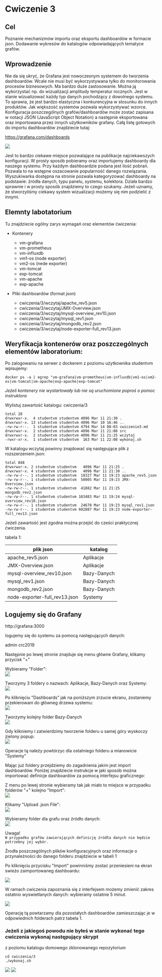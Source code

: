 # Cwiczenie 3

## Cel
Poznanie mechanizmów importu oraz eksportu dashboardów w formacie json.
Dodawanie wykresów do katalogów odpowiadających tematyce grafów.

## Wprowadzenie
Nie da się ukryć, że Grafana jest nowoczesnym systemem do tworzenia dashboardów. Wcale nie musi być wykorzystywana tylko do
monitorowania procesów biznesowych. Ma bardzo duże zastosowanie. Można ją wykorzystać np. do wizualizacji
amplitudy temperatur rocznych. Jest w stanie wizualizować każdy typ danych pochodzący z dowolnego systemu. To sprawia, że jest
bardzo elastyczna i konkurencyjna w stosunku do innych produktów. Jak większość systemów pozwala wykorzystywać wzorce.
Konfiguracja poszczególnych grafów/dashboardów może zostać zapisana w notacji JSON (JavaScript Object Notation) a następnie eksportowana oraz importowana przez innych użytkowników grafany.   Całą listę gotowych do importu dashboardów znajdziecie tutaj:

https://grafana.com/dashboards

![](src/grafana-labs-dashboards.jpg "")

Jest to bardzo ciekawe miejsce pozwalające na publikacje najciekawszych konfiguracji. W prosty sposób
pobieramy oraz importujemy dashboardy dla naszego systemu. Przy każdym dashboardzie podana jest ilość pobrań. Pozwala to na wstępne oszacowanie popularność danego rozwiązania. Wyszukiwarka dostępna na stronie pozwala kategoryzować dashboardy na podstawie:
źródła danych, typu panelu, systemu, kolektora. Działa bardzo sprawnie i w prosty sposób znajdziemy to czego szukamy. Jeżeli uznamy, że stworzyliśmy ciekawy system wizualizacji możemy się nim podzielić z innymi.



## Elemnty labotatorium

Tu znajdziecie ogólny zarys wymagań oraz elementów ćwiczenia:

+ Kontenery
  * vm-grafana
  * vm-prometheus
  * vm-influxdb
  * vm1-os (node exporter)
  * vm2-os (nede exporter)
  * vm-tomcat
  * exp-tomcat
  * vm-apache
  * exp-apache


+ Pliki dashboardów (format json)
  * cwiczenia/3/wczytaj/apache_rev5.json
  * cwiczenia/3/wczytaj/JMX-Overview.json
  * cwiczenia/3/wczytaj/mysql-overview_rev10.json
  * cwiczenia/3/wczytaj/mysql_rev1.json
  * cwiczenia/3/wczytaj/mongodb_rev2.json
  * cwiczenia/3/wczytaj/node-exporter-full_rev13.json


## Weryfikacja kontenerów oraz poszczególnych elementów laboratorium:

Po zalogowaniu na serwer z dockerem z poziomu użytkownika studentvm wpisujemy:
```
docker ps -a | egrep "vm-grafana|vm-prometheus|vm-influxdb|vm1-os|vm2-os|vm-tomcat|vm-apache|exp-apache|exp-tomcat"
```

*Jeżeli kontenery nie wystartowały lub nie są uruchomione poproś o pomoc instruktora*

Wylistuj zawartość katalogu: cwiczenia/3
```
total 28
drwxrwxr-x.  4 studentvm studentvm 4096 Mar 11 21:30 .
drwxrwxr-x. 13 studentvm studentvm 4096 Mar 10 16:46 ..
-rw-rw-r--.  1 studentvm studentvm 4794 Mar 14 08:03 cwiczenie3.md
drwxrwxr-x.  2 studentvm studentvm 4096 Mar 11 21:08 src
drwxrwxr-x.  2 studentvm studentvm 4096 Mar 11 21:25 wczytaj
-rwxr-xr-x.  1 studentvm studentvm  163 Mar 11 22:08 wykonaj.sh

```

W katalogu wczytaj powinny znajdować się następujące plik z rozszerzeniem json:

```
total 848
drwxrwxr-x. 2 studentvm studentvm   4096 Mar 11 21:25 .
drwxrwxr-x. 4 studentvm studentvm   4096 Mar 11 21:30 ..
-rw-rw-r--. 1 studentvm studentvm  18327 Mar 11 19:23 apache_rev5.json
-rw-rw-r--. 1 studentvm studentvm  50005 Mar 11 19:23 JMX-Overview.json
-rw-rw-r--. 1 studentvm studentvm  41882 Mar 11 21:25 mongodb_rev2.json
-rw-rw-r--. 1 studentvm studentvm 103483 Mar 11 19:24 mysql-overview_rev10.json
-rw-rw-r--. 1 studentvm studentvm  24670 Mar 11 19:23 mysql_rev1.json
-rw-rw-r--. 1 studentvm studentvm 602887 Mar 11 19:23 node-exporter-full_rev13.json

```

Jeżeli zawartość jest zgodna można przejść do cześci praktycznej ćwiczenia.

tabela 1:

| plik json                           | katalog     |
|-------------------------------------|-------------|
| apache_rev5.json                    | Aplikacje   |
| JMX-Overview.json                   | Aplikacje   |
| mysql-overview_rev10.json           | Bazy-Danych |
| mysql_rev1.json                     | Bazy-Danych |
| mongodb_rev2.json                   | Bazy-Danych |
| node-exporter-full_rev13.json       | Systemy     |

## Logujemy się do Grafany

http://grafana:3000

logujemy się do systemu za pomocą następujących danych:

admin
crc2019

Następnie po lewej stronie znajduje się menu główne Grafany, klikamy przycisk "+"

Wybieramy "Folder":<br/>
![](src/tworzenie-folderu01.jpg "")

Tworzymy 3 foldery o nazwach: Aplikacje, Bazy-Danych oraz Systemy:<br/>
![](src/tworzenie-folderu02.jpg "")

Po kliknięciu "Dashboards" jak na poniższym zrzucie ekranu, zostaniemy przekierowani do główneg drzewa systemu:<br/>
![](src/tworzenie-folderu03.jpg "")

Tworzymy kolejny folder Bazy-Danych<br/>
![](src/tworzenie-folderu04.jpg "")

Gdy klikniemy i zatwierdzimy tworzenie folderu u samej góry wyskoczy zielony popup:<br/>
![](src/tworzenie-folderu05.jpg "")

Operacje tą należy powtórzyc dla ostatniego folderu a mianowicie "Systemy"

Mając już foldery przejdziemy do zagadnienia jakim jest import dashboardów. Poniżej znajdziecie instrukcje w jaki sposób można importować definicje dashboardów za pomocą interfejsu graficznego:

Z menu po lewej stronie wybieramy tak jak miało to miejsce w przypadku folderów "+" kolejno "Import":<br/>
![](src/grafy-import01.jpg "")

Klikamy "Upload .json File":<br/>
![](src/grafy-import02.jpg "")

Wybieramy folder dla grafu oraz źródło danych:<br/>
![](src/grafy-import03.jpg "")

Uwaga!<br/>
`W przypadku grafów zawierających definicję źródła danych nie będzie potrzebny jej wybór.`

Źrodła poszczególnych plików konfiguracyjnych oraz informacje o przynależności do danego folderu znajdziecie w tabeli 1

Po kliknięciu przycisku "Import" powinniśmy zostać przeniesieni na ekran swieżo
zaimportowaneg dashboardu:<br/>

![](src/grafy-import04.jpg "")

W ramach cwiczenia zapoznania się z interfejsem możemy zmienić zakres ostatnio wyswietlanych danych: wybieramy ostatnie 5 minut.<br/>

![](src/grafy-import05.jpg "")

Operację tą powtarzamy dla pozostałych dashboardów zamieszczając je w odpowiednich folderach patrz tabela 1.

### Jeżeli z jakiegoś powodu nie byłeś w stanie wykonać tego cwiczenia wykonaj następujący skrypt

z poziomu katalogu domowego zklonowanego repozytorium
```
cd cwiczenia/3
./wykonaj.sh
```

[<img src="../images/prev.png">](../../cwiczenia/2/cwiczenie2.md)
[<img src="../images/next.png">](../../cwiczenia/4/cwiczenie4.md)
